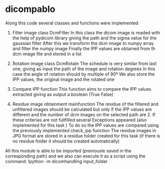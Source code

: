 # dicompablo

Along this code several classes and functions were implemented

1. Filter image class DcmFilter
In this class the dicom image is readed with the help of pydicom library giving the path and the sigma value for the gaussian filter
After this we transform the dcm image to numpy array and filter the numpy image
Finally the IPP values are obtained from th dcm image file and stored in a list 

2. Rotation image class DcmRotate
The schedule is very similar from last one, giving as input the path of the image and rotation degrees
In this case the angle of rotation should by multiple of 90º
We also store the IPP values, the original image and the rotated one

3. Compare IPP function
This function aims to compare the IPP values extracted giving as output a boolean (True False)

4. Residue image obtainment mainfunction 
The residue of the filtered and unfiltered images should be calculated but only if the IPP values are different and the number of dcm  images on the selected path are 2. 
If these criterias are not fullfilled several Exceptions appeared (also implemented for this task ) 
To do so the IPP values are compared using the previously implemented check_ipp function 
The residue images in JPG format are stored in a residue folder created for this task (if there is no residue folder it should be created automatically)


All this module is able to be imported (previousle saved in the corresponding path)
and we also can execute it as a script using the command: !python -m dicomhandling input_folder 
